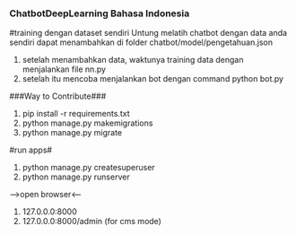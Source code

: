 ### ChatbotDeepLearning Bahasa Indonesia ###

#training dengan dataset sendiri
Untung melatih chatbot dengan data anda sendiri dapat menambahkan di folder chatbot/model/pengetahuan.json

1. setelah menambahkan data, waktunya training data dengan menjalankan file nn.py
2. setelah itu mencoba menjalankan bot dengan command python bot.py


###Way to Contribute###
1. pip install -r requirements.txt
2. python manage.py makemigrations
3. python manage.py migrate

#run apps#
1. python manage.py createsuperuser
2. python manage.py runserver

-->open browser<--
1. 127.0.0.0:8000
2. 127.0.0.0:8000/admin (for cms mode)
